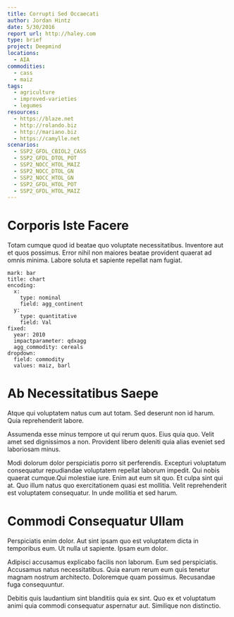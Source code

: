 ```yaml
---
title: Corrupti Sed Occaecati
author: Jordan Hintz
date: 5/30/2016
report url: http://haley.com
type: brief
project: Deepmind
locations:
  - AIA
commodities:
  - cass
  - maiz
tags:
  - agriculture
  - improved-varieties
  - legumes
resources:
  - https://blaze.net
  - http://rolando.biz
  - http://mariano.biz
  - https://camylle.net
scenarios:
  - SSP2_GFDL_CBIOL2_CASS
  - SSP2_GFDL_DTOL_POT
  - SSP2_NOCC_HTOL_MAIZ
  - SSP2_NOCC_DTOL_GN
  - SSP2_NOCC_HTOL_GN
  - SSP2_GFDL_HTOL_POT
  - SSP2_GFDL_HTOL_MAIZ
---
```

# Corporis Iste Facere
Totam cumque quod id beatae quo voluptate necessitatibus. Inventore aut et quos possimus. Error nihil non maiores beatae provident quaerat ad omnis minima. Labore soluta et sapiente repellat nam fugiat.

```vis
mark: bar
title: chart
encoding:
  x:
    type: nominal
    field: agg_continent
  y:
    type: quantitative
    field: Val
fixed:
  year: 2010
  impactparameter: qdxagg
  agg_commodity: cereals
dropdown:
  field: commodity
  values: maiz, barl
```

# Ab Necessitatibus Saepe
Atque qui voluptatem natus cum aut totam. Sed deserunt non id harum. Quia reprehenderit labore.
 Assumenda esse minus tempore ut qui rerum quos. Eius quia quo. Velit amet sed dignissimos a non. Provident libero deleniti quia alias eveniet sed laboriosam minus.
 Modi dolorum dolor perspiciatis porro sit perferendis. Excepturi voluptatum consequatur repudiandae voluptatem repellat laborum impedit. Qui nobis quaerat cumque.Qui molestiae iure. Enim aut eum sit quo. Et culpa sint qui at. Quo illum natus quo exercitationem quasi est mollitia. Velit reprehenderit est voluptatem consequatur. In unde mollitia et sed harum.

# Commodi Consequatur Ullam
Perspiciatis enim dolor. Aut sint ipsam quo est voluptatem dicta in temporibus eum. Ut nulla ut sapiente. Ipsam eum dolor.
 Adipisci accusamus explicabo facilis non laborum. Eum sed perspiciatis. Accusamus natus necessitatibus. Quia earum rerum eum quis tenetur magnam nostrum architecto. Doloremque quam possimus. Recusandae fuga consequuntur.
 Debitis quis laudantium sint blanditiis quia ex sint. Quo ex et voluptatum animi quia commodi consequatur aspernatur aut. Similique non distinctio.
